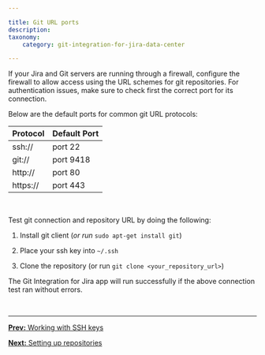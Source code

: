 ```yaml
---

title: Git URL ports
description:
taxonomy:
    category: git-integration-for-jira-data-center

---
```

If your Jira and Git servers are running through a firewall, configure the firewall to allow access using the URL schemes for git repositories. For authentication issues, make sure to check first the correct port for its connection.

Below are the default ports for common git URL protocols:

| Protocol | Default Port |
| :--- | :--- |
| ssh:\/\/ | port 22 |
| git:\/\/ | port 9418 |
| http:\/\/ | port 80 |
| https:\/\/ | port 443 |

<br>

Test git connection and repository URL by doing the following:

1.  Install git client (_or run_ `sudo apt-get install git`)

2.  Place your ssh key into `~/.ssh`

3.  Clone the repository (or run `git clone <your_repository_url>`)

<div class="bbb-callout bbb--tip">
    <div class="irow">
    <div class="ilogobox">
        <span class="logoimg"></span>
    </div>
    <div class="imsgbox">
        The Git Integration for Jira app will run successfully if the above connection test ran without errors.
    </div>
    </div>
</div>

&nbsp;
* * *

[**Prev:** Working with SSH keys](/git-integration-for-jira-data-center/working-with-ssh-keys-gij-self-managed)

[**Next:** Setting up repositories](/git-integration-for-jira-data-center/setting-up-repositories-gij-self-managed)



